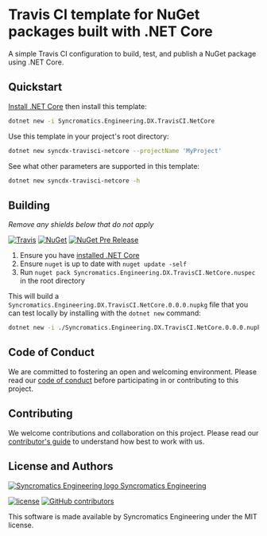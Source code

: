 # Travis CI template for NuGet packages built with .NET Core

A simple Travis CI configuration to build, test, and publish a NuGet package using .NET Core.

## Quickstart

[Install .NET Core](https://www.microsoft.com/net/core) then install this template:

```bash
dotnet new -i Syncromatics.Engineering.DX.TravisCI.NetCore
```

Use this template in your project's root directory:

```bash
dotnet new syncdx-travisci-netcore --projectName 'MyProject'
```

See what other parameters are supported in this template:

```bash
dotnet new syncdx-travisci-netcore -h
```

## Building

_Remove any shields below that do not apply_

[![Travis](https://img.shields.io/travis/syncromatics/Syncromatics.Engineering.DX.TravisCI.NetCore.svg)](https://travis-ci.org/syncromatics/Syncromatics.Engineering.DX.TravisCI.NetCore)
[![NuGet](https://img.shields.io/nuget/v/Syncromatics.Engineering.DX.TravisCI.NetCore.svg)](https://www.nuget.org/packages/Syncromatics.Engineering.DX.TravisCI.NetCore/)
[![NuGet Pre Release](https://img.shields.io/nuget/vpre/Syncromatics.Engineering.DX.TravisCI.NetCore.svg)](https://www.nuget.org/packages/Syncromatics.Engineering.DX.TravisCI.NetCore/)

1. Ensure you have [installed .NET Core](https://www.microsoft.com/net/core)
2. Ensure `nuget` is up to date with `nuget update -self`
3. Run `nuget pack Syncromatics.Engineering.DX.TravisCI.NetCore.nuspec` in the root directory

This will build a `Syncromatics.Engineering.DX.TravisCI.NetCore.0.0.0.nupkg` file that you can test locally by installing with the `dotnet new` command:

```bash
dotnet new -i ./Syncromatics.Engineering.DX.TravisCI.NetCore.0.0.0.nupkg
```

## Code of Conduct

We are committed to fostering an open and welcoming environment. Please read our [code of conduct](CODE_OF_CONDUCT.md) before participating in or contributing to this project.

## Contributing

We welcome contributions and collaboration on this project. Please read our [contributor's guide](CONTRIBUTING.md) to understand how best to work with us.

## License and Authors

[![Syncromatics Engineering logo](https://en.gravatar.com/userimage/100017782/89bdc96d68ad4b23998e3cdabdeb6e13.png?size=16) Syncromatics Engineering](https://github.com/syncromatics)

[![license](https://img.shields.io/github/license/syncromatics/Syncromatics.Engineering.DX.TravisCI.NetCore.svg)](https://github.com/syncromatics/Syncromatics.Engineering.DX.TravisCI.NetCore/blob/master/LICENSE)
[![GitHub contributors](https://img.shields.io/github/contributors/syncromatics/Syncromatics.Engineering.DX.TravisCI.NetCore.svg)](https://github.com/syncromatics/Syncromatics.Engineering.DX.TravisCI.NetCore/graphs/contributors)

This software is made available by Syncromatics Engineering under the MIT license.